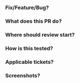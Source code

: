 ### Fix/Feature/Bug?

### What does this PR do?

### Where should review start?

### How is this tested?

### Applicable tickets?

### Screenshots?
